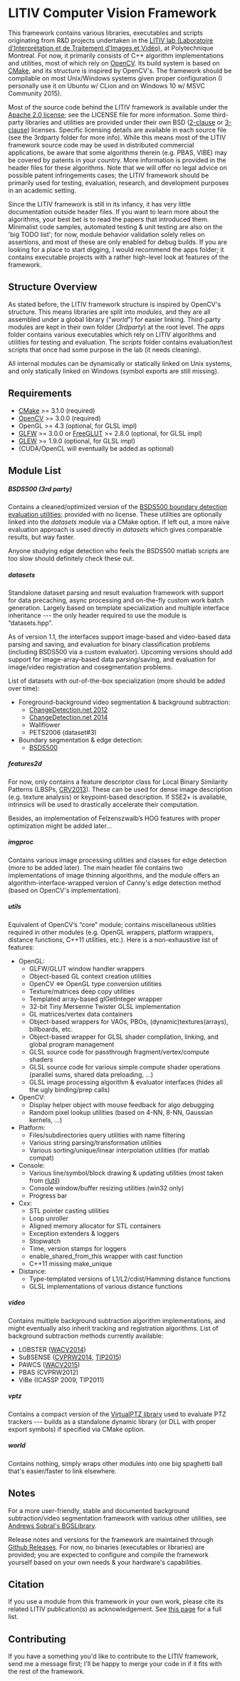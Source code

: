 LITIV Computer Vision Framework
===============================

This framework contains various libraries, executables and scripts originating from R&D projects undertaken in the [LITIV lab (Laboratoire d'Interprétation et de Traitement d'Images et Vidéo)](http://www.polymtl.ca/litiv/en/), at Polytechnique Montreal. For now, it primarily consists of C++ algorithm implementations and utilities, most of which rely on [OpenCV](http://opencv.org/). Its build system is based on [CMake](https://cmake.org/), and its structure is inspired by OpenCV's. The framework should be compilable on most Unix/Windows systems given proper configuration (I personally use it on Ubuntu w/ CLion and on Windows 10 w/ MSVC Community 2015).

Most of the source code behind the LITIV framework is available under the [Apache 2.0 license](https://tldrlegal.com/license/apache-license-2.0-(apache-2.0)); see the LICENSE file for more information. Some third-party libraries and utilities are provided under their own BSD ([2-clause](https://tldrlegal.com/license/bsd-2-clause-license-(freebsd)) or [3-clause](https://tldrlegal.com/license/bsd-3-clause-license-(revised))) licenses. Specific licensing details are available in each source file (see the 3rdparty folder for more info). While this means most of the LITIV framework source code may be used in distributed commercial applications, be aware that some algorithms therein (e.g. PBAS, VIBE) may be covered by patents in your country. More information is provided in the header files for these algorithms. Note that we will offer no legal advice on possible patent infringements cases; the LITIV framework should be primarily used for testing, evaluation, research, and development purposes in an academic setting.

Since the LITIV framework is still in its infancy, it has very little documentation outside header files. If you want to learn more about the algorithms, your best bet is to read the papers that introduced them. Minimalist code samples, automated testing & unit testing are also on the 'big TODO list'; for now, module behavior validation solely relies on assertions, and most of these are only enabled for debug builds. If you are looking for a place to start digging, I would recommend the apps folder; it contains executable projects with a rather high-level look at features of the framework.

Structure Overview
------------------
As stated before, the LITIV framework structure is inspired by OpenCV's structure. This means libraries are split into *modules*, and they are all assembled under a global library ("*world*") for easier linking. Third-party modules are kept in their own folder (*3rdparty*) at the root level. The *apps* folder contains various executables which rely on LITIV algorithms and utilities for testing and evaluation. The *scripts* folder contains evaluation/test scripts that once had some purpose in the lab (it needs cleaning).

All internal modules can be dynamically or statically linked on Unix systems, and only statically linked on Windows (symbol exports are still missing).

Requirements
----------------------
* [CMake](https://cmake.org/) >= 3.1.0 (required)
* [OpenCV](http://opencv.org/) >= 3.0.0 (required)
* OpenGL >= 4.3 (optional, for GLSL impl)
* [GLFW](http://www.glfw.org/) >= 3.0.0 or [FreeGLUT](http://freeglut.sourceforge.net/) >= 2.8.0 (optional, for GLSL impl)
* [GLEW](http://glew.sourceforge.net/) >= 1.9.0 (optional, for GLSL impl)
* (CUDA/OpenCL will eventually be added as optional)

Module List
-----------
##### _BSDS500 (3rd party)_
Contains a cleaned/optimized version of the [BSDS500 boundary detection evaluation utilities](http://www.eecs.berkeley.edu/Research/Projects/CS/vision/grouping/resources.html); provided with no license. These utilities are optionally linked into the *datasets* module via a CMake option. If left out, a more naïve evaluation approach is used directly in *datasets* which gives comparable results, but way faster.

Anyone studying edge detection who feels the BSDS500 matlab scripts are too slow should definitely check these out.
##### _datasets_
Standalone dataset parsing and result evaluation framework with support for data precaching, async processing and on-the-fly custom work batch generation. Largely based on template specialization and multiple interface inheritance --- the only header required to use the module is “datasets.hpp”.

As of version 1.1, the interfaces support image-based and video-based data parsing and saving, and evaluation for binary classification problems (including BSDS500 via a custom evaluator). Upcoming versions should add support for image-array-based data parsing/saving, and evaluation for image/video registration and cosegmentation problems.

List of datasets with out-of-the-box specialization (more should be added over time):
  - Foreground-background video segmentation & background subtraction:
    - [ChangeDetection.net 2012](http://wordpress-jodoin.dmi.usherb.ca/cdw2012)
    - [ChangeDetection.net 2014](http://wordpress-jodoin.dmi.usherb.ca/cdw2014)
    - Wallflower
    - PETS2006 (dataset#3)
  - Boundary segmentation & edge detection:
    - [BSDS500](http://www.eecs.berkeley.edu/Research/Projects/CS/vision/grouping/resources.html)

##### _features2d_
For now, only contains a feature descriptor class for Local Binary Similarity Patterns (LBSPs, [CRV2013](http://dx.doi.org/10.1109/CRV.2013.29)). These can be used for dense image description (e.g. texture analysis) or keypoint-based description. If SSE2+ is available, intrinsics will be used to drastically accelerate their computation.

Besides, an implementation of Felzenszwalb’s HOG features with proper optimization might be added later...
##### _imgproc_
Contains various image processing utilities and classes for edge detection (more to be added later). The main header file contains two implementations of image thinning algorithms, and the module offers an algorithm-interface-wrapped version of Canny's edge detection method (based on OpenCV's implementation).
##### _utils_
Equivalent of OpenCV’s “core” module; contains miscellaneous utilities required in other modules (e.g. OpenGL wrappers, platform wrappers, distance functions, C++11 utilities, etc.). Here is a non-exhaustive list of features:
  - OpenGL:
    - GLFW/GLUT window handler wrappers
    - Object-based GL context creation utilities
    - OpenCV <=> OpenGL type conversion utilities
    - Texture/matrices deep copy utilities
    - Templated array-based glGetInteger wrapper
    - 32-bit Tiny Mersenne Twister GLSL implementation
    - GL matrices/vertex data containers
    - Object-based wrappers for VAOs, PBOs, (dynamic)textures(arrays), billboards, etc.
    - Object-based wrapper for GLSL shader compilation, linking, and global program management
    - GLSL source code for passthrough fragment/vertex/compute shaders
    - GLSL source code for various simple compute shader operations (parallel sums, shared data preloading, ...)
    - GLSL image processing algorithm & evaluator interfaces (hides all the ugly binding/prep calls)
  - OpenCV:
    - Display helper object with mouse feedback for algo debugging
    - Random pixel lookup utilities (based on 4-NN, 8-NN, Gaussian kernels, ...)
  - Platform:
    - Files/subdirectories query utilities with name filtering
    - Various string parsing/transformation utilities
    - Various sorting/unique/linear interpolation utilities (for matlab compat)
  - Console:
    - Various line/symbol/block drawing & updating utilities (most taken from [rlutil](https://github.com/tapio/rlutil))
    - Console window/buffer resizing utilities (win32 only)
    - Progress bar
  - Cxx:
    - STL pointer casting utilities
    - Loop unroller
    - Aligned memory allocator for STL containers
    - Exception extenders & loggers
    - Stopwatch
    - Time, version stamps for loggers
    - enable_shared_from_this wrapper with cast function
    - C++11 missing make_unique
  - Distance:
    - Type-templated versions of L1/L2/cdist/Hamming distance functions
    - GLSL implementations of various distance functions

##### _video_
Contains multiple background subtraction algorithm implementations, and might eventually also inherit tracking and registration algorithms. List of background subtraction methods currently available:
  - LOBSTER ([WACV2014](http://dx.doi.org/10.1109/WACV.2014.6836059))
  - SuBSENSE ([CVPRW2014](http://www.cv-foundation.org/openaccess/content_cvpr_workshops_2014/W12/papers/St-Charles_Flexible_Background_Subtraction_2014_CVPR_paper.pdf), [TIP2015](http://dx.doi.org/10.1109/TIP.2014.2378053))
  - PAWCS ([WACV2015](http://dx.doi.org/10.1109/WACV.2015.137))
  - PBAS (CVPRW2012)
  - ViBe (ICASSP 2009, TIP2011)

##### _vptz_
Contains a compact version of the [VirtualPTZ library](https://bitbucket.org/pierre_luc_st_charles/virtualptz_standalone) used to evaluate PTZ trackers --- builds as a standalone dynamic library (or DLL with proper export symbols) if specified via CMake option.
##### _world_
Contains nothing, simply wraps other modules into one big spaghetti ball that's easier/faster to link elsewhere.

Notes
-----
For a more user-friendly, stable and documented background subtraction/video segmentation framework with various other utilities, see [Andrews Sobral's BGSLibrary](https://github.com/andrewssobral/bgslibrary).

Release notes and versions for the framework are maintained through [Github Releases](https://github.com/plstcharles/litiv/releases). For now, no binaries (executables or libraries) are provided; you are expected to configure and compile the framework yourself based on your own needs & your hardware's capabilities.

Citation
--------
If you use a module from this framework in your own work, please cite its related LITIV publication(s) as acknowledgement. See [this page](http://www.polymtl.ca/litiv/pub/index.php) for a full list.

Contributing
------------
If you have a something you'd like to contribute to the LITIV framework, send me a message first; I'll be happy to merge your code in if it fits with the rest of the framework.

